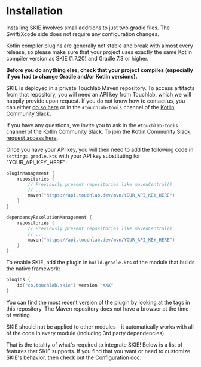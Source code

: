 # Installation

Installing SKIE involves small additions to just two gradle files. The Swift/Xcode side does not require any configuration changes.

Kotlin compiler plugins are generally not stable and break with almost every release, so please make sure that your project uses exactly the same Kotlin compiler version as SKIE (1.7.20) and Gradle 7.3 or higher.

**Before you do anything else, check that your project compiles (especially if you had to change Gradle and/or Kotlin versions).**

SKIE is deployed in a private Touchlab Maven repository. To access artifacts from that repository, you will need an API key from Touchlab, which we will happily provide upon request. If you do not know how to contact us, you can either [do so here](https://touchlab.co/contact-us/) or in the `#touchlab-tools` channel of the [Kotlin Community Slack](http://slack.kotlinlang.org/).

If you have any questions, we invite you to ask in the `#touchlab-tools` channel of the Kotlin Community Slack. To join the Kotlin Community Slack, [request access here](http://slack.kotlinlang.org/).

Once you have your API key, you will then need to add the following code in `settings.gradle.kts` with your API key substituting for "YOUR_API_KEY_HERE":

```kotlin
pluginManagement {
    repositories {
        // Previously present repositories like mavenCentral()
        // ...
        maven("https://api.touchlab.dev/mvn/YOUR_API_KEY_HERE")
    }
}

dependencyResolutionManagement {
    repositories {
        // Previously present repositories like mavenCentral()
        // ...
        maven("https://api.touchlab.dev/mvn/YOUR_API_KEY_HERE")
    }
}
```

To enable SKIE, add the plugin in `build.gradle.kts` of the module that builds the native framework:

```kotlin
plugins {
    id("co.touchlab.skie") version "XXX"
}
```

You can find the most recent version of the plugin by looking at the [tags](https://github.com/touchlab/SKIE/tags) in this repository. The Maven repository does not have a browser at the time of writing.

SKIE should not be applied to other modules - it automatically works with all of the code in every module (including 3rd party dependencies).

That is the totality of what's required to integrate SKIE! Below is a list of features that SKIE supports. If you find that you want or need to customize SKIE's behavior, then check out the [Configuration doc](Configuration.md).
